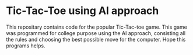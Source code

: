 # Tic-Tac-Toe using AI approach

This repositary contains code for the popular Tic-Tac-toe game.
This game was programmed for college purpose using the AI approach, consisting all the rules and choosing the best possible move for the computer.
Hope this programs helps.
